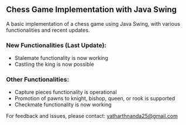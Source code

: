 ## Chess Game Implementation with Java Swing

A basic implementation of a chess game using Java Swing, with various functionalities and recent updates.

### New Functionalities (Last Update):


- Stalemate functionality is now working
- Castling the king is now possible

### Other Functionalities:

- Capture pieces functionality is operational
- Promotion of pawns to knight, bishop, queen, or rook is supported
- Checkmate functionality is now working

For feedback and issues, please contact: [yatharthnanda25@gmail.com](mailto:yatharthnanda25@gmail.com)
